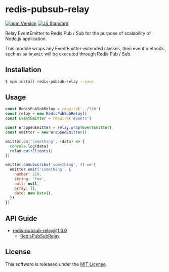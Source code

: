 redis-pubsub-relay
==========

<!---
This file is generated by the-tmpl. Do not update manually.
--->

<!-- Badge Start -->
<a name="badges"></a>

[![npm Version][bd_npm_shield_url]][bd_npm_url]
[![JS Standard][bd_standard_shield_url]][bd_standard_url]

[bd_repo_url]: https://github.com/FujiHaruka/redis-pubsub-relay
[bd_travis_url]: http://travis-ci.org/FujiHaruka/redis-pubsub-relay
[bd_travis_shield_url]: http://img.shields.io/travis/FujiHaruka/redis-pubsub-relay.svg?style=flat
[bd_travis_com_url]: http://travis-ci.com/FujiHaruka/redis-pubsub-relay
[bd_travis_com_shield_url]: https://api.travis-ci.com/FujiHaruka/redis-pubsub-relay.svg?token=
[bd_license_url]: https://github.com/FujiHaruka/redis-pubsub-relay/blob/master/LICENSE
[bd_npm_url]: http://www.npmjs.org/package/redis-pubsub-relay
[bd_npm_shield_url]: http://img.shields.io/npm/v/redis-pubsub-relay.svg?style=flat
[bd_standard_url]: http://standardjs.com/
[bd_standard_shield_url]: https://img.shields.io/badge/code%20style-standard-brightgreen.svg

<!-- Badge End -->


<!-- Description Start -->
<a name="description"></a>

Relay EventEmitter to Redis Pub / Sub for the purpose of scalability of Node.js application.

<!-- Description End -->


<!-- Overview Start -->
<a name="overview"></a>

This module wraps any EventEmitter-extended classes, then event methods such as `on` or `emit` will be executed through Redis Pub / Sub.

<!-- Overview End -->


<!-- Sections Start -->
<a name="sections"></a>

<!-- Section from "doc/guides/01.Installation.md.hbs" Start -->

<a name="section-doc-guides-01-installation-md"></a>

Installation
-----

```bash
$ npm install redis-pubsub-relay --save
```


<!-- Section from "doc/guides/01.Installation.md.hbs" End -->

<!-- Section from "doc/guides/02.Usage.md.hbs" Start -->

<a name="section-doc-guides-02-usage-md"></a>

Usage
---------

```javascript
const RedisPubSubRelay = require('../lib')
const relay = new RedisPubSubRelay()
const EventEmitter = require('events')

const WrappedEmitter = relay.wrap(EventEmitter)
const emitter = new WrappedEmitter()

emitter.on('something', (data) => {
  console.log(data)
  relay.quitClients()
})

emitter.onSubscribe('something', () => {
  emitter.emit('something', {
    number: 110,
    string: 'foo',
    null: null,
    array: [],
    date: new Date(),
  })
})

```


<!-- Section from "doc/guides/02.Usage.md.hbs" End -->

<!-- Section from "doc/guides/10.API Guide.md.hbs" Start -->

<a name="section-doc-guides-10-a-p-i-guide-md"></a>

API Guide
-----

+ [redis-pubsub-relay@1.0.0](./doc/api/api.md)
  + [RedisPubSubRelay](./doc/api/api.md#redis-pub-sub-relay-class)


<!-- Section from "doc/guides/10.API Guide.md.hbs" End -->


<!-- Sections Start -->


<!-- LICENSE Start -->
<a name="license"></a>

License
-------
This software is released under the [MIT License](https://github.com/FujiHaruka/redis-pubsub-relay/blob/master/LICENSE).

<!-- LICENSE End -->


